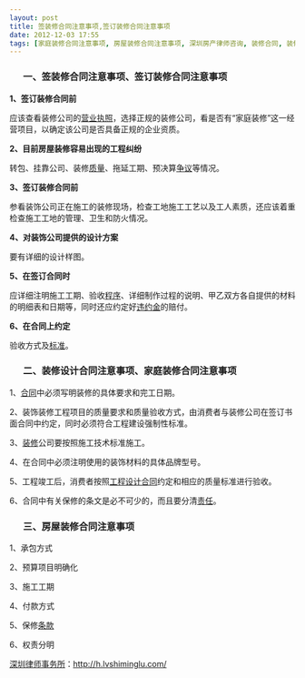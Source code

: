 ```yaml
---
layout: post
title: 签装修合同注意事项,签订装修合同注意事项
date: 2012-12-03 17:55
tags: [家庭装修合同注意事项, 房屋装修合同注意事项, 深圳房产律师咨询, 装修合同, 装修设计合同注意事项]
---
```

<ol>
<h3>一、签装修合同注意事项、签订装修合同注意事项</h3>
</ol>
<strong>1、签订装修合同前</strong>

应该查看装修公司的<a href="http://h.lvshiminglu.com/law/919.html">营业执照</a>，选择正规的装修公司，看是否有“家庭装修”这一经营项目，以确定该公司是否具备正规的企业资质。

<strong>2、目前房屋装修容易出现的工程纠纷</strong>

转包、挂靠公司、装修<a href="http://h.lvshiminglu.com/law/734.html">质量</a>、拖延工期、预决算<a href="http://h.lvshiminglu.com/law/709.html">争议</a>等情况。

<strong>3、签订装修合同前</strong>

参看装饰公司正在施工的装修现场，检查工地施工工艺以及工人素质，还应该着重检查施工工地的管理、卫生和防火情况。

<strong>4、对装饰公司提供的设计方案</strong>

要有详细的设计样图。

<strong>5、在签订合同时</strong>

应详细注明施工工期、验收<a href="http://h.lvshiminglu.com/law/664.html">程序</a>、详细制作过程的说明、甲乙双方各自提供的材料的明细表和日期等，同时还应约定好<a href="http://h.lvshiminglu.com/law/932.html">违约金</a>的赔付。

<strong>6、在合同上约定</strong>

验收方式及<a href="http://h.lvshiminglu.com/law/872.html">标准</a>。
<ol>
<h3>二、装修设计合同注意事项、家庭装修合同注意事项</h3>
</ol>
1、<a href="http://h.lvshiminglu.com/law/category/contract">合同</a>中必须写明装修的具体要求和完工日期。

2、装饰装修工程项目的质量要求和质量验收方式，由消费者与装修公司在签订书面合同中约定，同时必须符合工程建设强制性标准。

3、<a href="http://h.lvshiminglu.com/law/833.html">装修</a>公司要按照施工技术标准施工。

4、在合同中必须注明使用的装饰材料的具体品牌型号。

5、工程竣工后，消费者按照<a href="http://h.lvshiminglu.com/law/924.html">工程设计合同</a>约定和相应的质量标准进行验收。

6、合同中有关保修的条文是必不可少的，而且要分清<a href="http://h.lvshiminglu.com/law/907.html">责任</a>。
<ol>
<h3>三、房屋装修合同注意事项</h3>
</ol>
1、承包方式

2、预算项目明确化

3、施工工期

4、付款方式

5、保修<a href="http://h.lvshiminglu.com/law/874.html">条款</a>

6、权责分明

<a href="http://h.lvshiminglu.com/">深圳律师事务所</a>：<a href="http://h.lvshiminglu.com/">http://h.lvshiminglu.com/</a>

